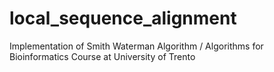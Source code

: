# local_sequence_alignment
Implementation of Smith Waterman Algorithm / Algorithms for Bioinformatics Course at University of Trento
